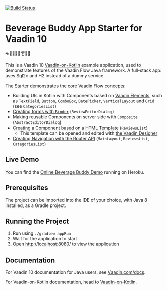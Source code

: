 [![Build Status](https://travis-ci.org/mvysny/beverage-buddy-vok.svg?branch=master)](https://travis-ci.org/mvysny/beverage-buddy-vok)

# Beverage Buddy App Starter for Vaadin 10
:coffee::tea::sake::baby_bottle::beer::cocktail::tropical_drink::wine_glass:

This is a Vaadin 10 [Vaadin-on-Kotlin](http://vaadinonkotlin.eu) example application, used to demonstrate features of the Vaadin Flow Java framework.
A full-stack app: uses Sql2o and H2 instead of a dummy service.

The Starter demonstrates the core Vaadin Flow concepts:
* Building UIs in Kotlin with Components based on [Vaadin Elements](https://vaadin.com/elements/browse), such as `TextField`, `Button`, `ComboBox`, `DatePicker`, `VerticalLayout` and `Grid` (see `CategoriesList`)
* [Creating forms with `Binder`](https://github.com/vaadin/free-starter-flow/blob/master/documentation/using-binder-in-review-editor-dialog.asciidoc) (`ReviewEditorDialog`)
* Making reusable Components on server side with `Composite` (`AbstractEditorDialog`)
* [Creating a Component based on a HTML Template](https://github.com/vaadin/free-starter-flow/blob/master/documentation/polymer-template-based-view.asciidoc) (`ReviewsList`) 
  * This template can be opened and edited with [the Vaadin Designer](https://vaadin.com/designer)
* [Creating Navigation with the Router API](https://github.com/vaadin/free-starter-flow/blob/master/documentation/using-annotation-based-router-api.asciidoc) (`MainLayout`, `ReviewsList`, `CategoriesList`)

## Live Demo

You can find the [Online Beverage Buddy Demo](https://beverage-buddy-vok.herokuapp.com) running on Heroku.

## Prerequisites

The project can be imported into the IDE of your choice, with Java 8 installed, as a Gradle project.

## Running the Project

1. Run using `./gradlew appRun`
2. Wait for the application to start
3. Open [http://localhost:8080/](http://localhost:8080/) to view the application

## Documentation

For Vaadin 10 documentation for Java users, see [Vaadin.com/docs](https://vaadin.com/docs/v10/flow/Overview.html).

For Vaadin-on-Kotlin documentation, head to [Vaadin-on-Kotlin](http://vaadinonkotlin.eu).
